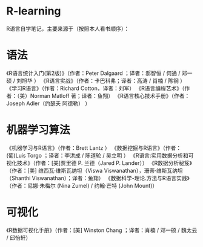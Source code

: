 ﻿# R-learning
R语言自学笔记，主要来源于（按照本人看书顺序）：
# 语法
《R语言统计入门(第2版)》（作者：Peter Dalgaard ；译者：郝智恒 / 何通 / 邓一硕 / 刘旭华 ）
《R语言实战》（作者：卡巴科弗；译者：高涛 / 肖楠 / 陈钢 ）
《学习R语言》（作者：Richard Cotton，译者：刘军）
《R语言编程艺术》（作者：（美）Norman Matloff  著；译者：鱼翔）
《R语言核心技术手册》（作者：Joseph Adler（约瑟夫 阿德勒） ）

# 机器学习算法
《机器学习与R语言》（作者：Brett Lantz ）
《数据挖掘与R语言》（作者：(葡)Luis Torgo ；译者：李洪成 / 陈道轮 / 吴立明 ）
《R语言:实用数据分析和可视化技术》（作者：[美]贾里德 P. 兰德（Jared P. Lander））
《R数据分析秘笈》（作者：[美] 维西瓦·维斯瓦纳坦（Viswa Viswanathan），珊蒂·维斯瓦纳坦（Shanthi Viswanathan）；译者：鱼翔）
《数据科学-理论.方法与R语言实践》（作者：尼娜·朱梅尔 (Nina Zumel) / 约翰·芒特 (John Mount)）

# 可视化
《R数据可视化手册》（作者：[美] Winston Chang ；译者：肖楠 / 邓一硕 / 魏太云 / 邱怡轩）
